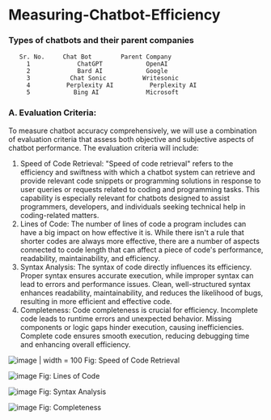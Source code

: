 # Measuring-Chatbot-Efficiency

### Types of chatbots and their parent companies
       Sr. No. 	   Chat Bot	       Parent Company
         1	           ChatGPT	          OpenAI
         2	           Bard AI	          Google
         3	         Chat Sonic	         Writesonic
         4	        Perplexity AI	       Perplexity AI
         5	          Bing AI	          Microsoft
 

### A. Evaluation Criteria:

To measure chatbot accuracy comprehensively, we will use a combination of evaluation criteria that assess both objective and subjective aspects of chatbot performance. The evaluation criteria will include:

1.	Speed of Code Retrieval:
"Speed of code retrieval" refers to the efficiency and swiftness with which a chatbot system can retrieve and provide relevant code snippets or programming solutions in response to user queries or requests related to coding and programming tasks. This capability is especially relevant for chatbots designed to assist programmers, developers, and individuals seeking technical help in coding-related matters.
2.	Lines of Code: 
The number of lines of code a program includes can have a big impact on how effective it is. While there isn't a rule that shorter codes are always more effective, there are a number of aspects connected to code length that can affect a piece of code's performance, readability, maintainability, and efficiency.
3.	Syntax Analysis:
The syntax of code directly influences its efficiency. Proper syntax ensures accurate execution, while improper syntax can lead to errors and performance issues. Clean, well-structured syntax enhances readability, maintainability, and reduces the likelihood of bugs, resulting in more efficient and effective code.
4.	Completeness: 
Code completeness is crucial for efficiency. Incomplete code leads to runtime errors and unexpected behavior. Missing components or logic gaps hinder execution, causing inefficiencies. Complete code ensures smooth execution, reducing debugging time and enhancing overall efficiency.


![image](https://github.com/zeelpatel7/Measuring-Chatbot-Efficiency/assets/66508195/a38ca680-34ee-4700-81cf-e507214b77cd) | width = 100
Fig: Speed of Code Retrieval 

![image](https://github.com/zeelpatel7/Measuring-Chatbot-Efficiency/assets/66508195/36d8b9ec-2e2d-434a-a00c-7e3f2a3a9be3)
Fig: Lines of Code

![image](https://github.com/zeelpatel7/Measuring-Chatbot-Efficiency/assets/66508195/10e61909-a842-4cb6-bbc6-f48c0a7b5fcd)
Fig: Syntax Analysis

![image](https://github.com/zeelpatel7/Measuring-Chatbot-Efficiency/assets/66508195/07e995a1-ea28-4b94-bc43-705daf5f2f7d)
Fig: Completeness






